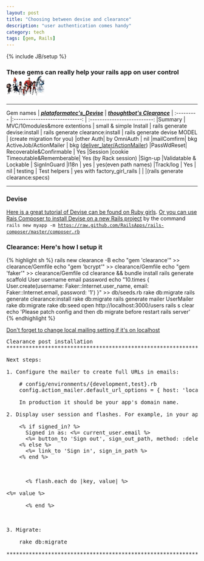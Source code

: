 ```yaml
---
layout: post
title: "Choosing between devise and clearance"
description: "user authentication comes handy"
category: tech
tags: [gem, Rails]
---
```

{% include JB/setup %}
### These gems can really help your rails app on user control <img src="/assets/imgs/users.jpg"  alt="major incrediable roles" width="20%"/>

<hr>

Gem names   |  ***[plataformatec's_Devise](https://github.com/plataformatec/devise)***   |  ***[thoughtbot's Clearance](https://github.com/thoughtbot/clearance)***  |
:--------- |:----------------------------: | :--------------------------: |Summary    | MVC/10modules&more extentions |    small & simple
Install    | rails generate devise:install | rails generate clearance:install
           | rails generate devise MODEL   |   (create migration for you)
|other Auth|    by OmniAuth                | nil
|mailComfirm|    bkg ActiveJob/ActionMailer |  bkg ([deliver_later/ActionMailer](http://edgeapi.rubyonrails.org/classes/ActionMailer/MessageDelivery.html#method-i-deliver_later))
|PassWdReset| Recoverable&Confirmable       | Yes
|Session    |cookie Timeoutable&Rememberable| Yes (by Rack session)
|Sign-up    |Validatable & Lockable         |    SignInGuard
|I18n       |   yes                         | yes(even path names)
|Track/log  |   Yes                         | nil
| testing   |  Test helpers                 | yes with factory_girl_rails
|           |                               |(rails generate clearance:specs)

<hr>

### Devise
[Here is a great tutorial of Devise can be found on Ruby girls](http://guides.railsgirls.com/devise/). [Or you can use Rais Composer to install Devise on a new Rails project](http://railsapps.github.io/rails-composer/) by the command <code>rails new myapp -m https://raw.github.com/RailsApps/rails-composer/master/composer.rb</code>

### Clearance: Here's how I setup it
{% highlight sh %}
rails new clearance -B
echo "gem 'clearance'" >> clearance/Gemfile
echo "gem 'bcrypt'"      >> clearance/Gemfile
echo "gem 'faker'"       >> clearance/Gemfile
cd clearance && bundle install
rails generate scaffold User username email password
echo "10.times { User.create(username: Faker::Internet.user_name, email: Faker::Internet.email, password: '1') }" >> db/seeds.rb
rake db:migrate
rails generate clearance:install
rake db:migrate
rails generate mailer UserMailer
rake db:migrate
rake db:seed
open http://localhost:3000/users
rails s
clear
echo 'Please patch config and then db migrate before restart rails server'
{% endhighlight %}

[Don't forget to change local mailing setting if it's on localhost](http://blog.anupamsg.me/2012/02/14/enabling-postfix-for-outbound-relay-via-gmail-on-os-x-lion-11/)

<pre>
Clearance post installation
*******************************************************************************

Next steps:

1. Configure the mailer to create full URLs in emails:

    # config/environments/{development,test}.rb
    config.action_mailer.default_url_options = { host: 'localhost:3000' }

    In production it should be your app's domain name.

2. Display user session and flashes. For example, in your application layout:

    <% if signed_in? %>
      Signed in as: <%= current_user.email %>
      <%= button_to 'Sign out', sign_out_path, method: :delete %>
    <% else %>
      <%= link_to 'Sign in', sign_in_path %>
    <% end %>

    <div id="flash">
      <% flash.each do |key, value| %>
        <div class="flash <%= key %>"><%= value %></div>
      <% end %>
    </div>

3. Migrate:

    rake db:migrate

*******************************************************************************
</pre>